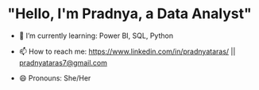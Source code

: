 # "Hello, I'm Pradnya, a Data Analyst"

- 🌱 I’m currently learning: Power BI, SQL, Python

- 📫 How to reach me: https://www.linkedin.com/in/pradnyataras/ || pradnyataras7@gmail.com

- 😄 Pronouns: She/Her


<!---
pradnya0797/pradnya0797 is a ✨ special ✨ repository because its `README.md` (this file) appears on your GitHub profile.
You can click the Preview link to take a look at your changes.
--->
